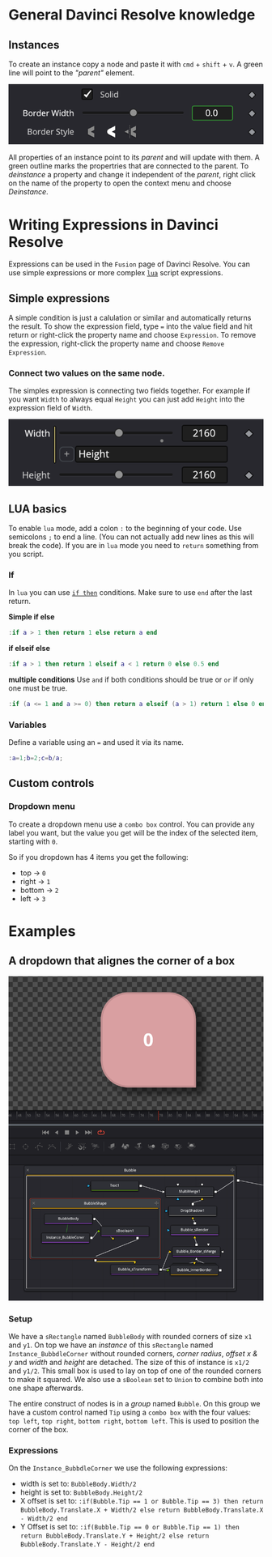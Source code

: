 # General Davinci Resolve knowledge

## Instances
To create an instance copy a node and paste it with `cmd` + `shift` + `v`. A green line will point to the _"parent"_ element.

![instanced border property](assets/instanced_property.png)

All properties of an instance point to its _parent_ and will update with them. A green outline marks the propertries that are connected to the parent.
To _deinstance_ a property and change it independent of the _parent_, right click on the name of the property to open the context menu and choose _Deinstance_.

# Writing Expressions in Davinci Resolve
Expressions can be used in the `Fusion` page of Davinci Resolve. You can use simple expressions or more complex [`lua`](https://lua.org/) script expressions.

## Simple expressions
A simple condition is just a calulation or similar and automatically returns the result. To show the expression field, type `=` into the value field and hit return or right-click the property name and choose `Expression`. 
To remove the expression, right-click the property name and choose `Remove Expression`.

### Connect two values on the same node.
The simples expression is connecting two fields together. For example if you want `Width` to always equal `Height` you can just add `Height` into the expression field of `Width`.

![connect with and height](assets/connect_width_height.png)

## LUA basics

To enable `lua` mode, add a colon `:` to the beginning of your code. Use semicolons `;` to end a line. (You can not actually add new lines as this will break the code).
If you are in `lua` mode you need to `return` something from you script.

### If
In `lua` you can use [`if then`](https://www.lua.org/pil/4.3.1.html) conditions. Make sure to use `end` after the last return.

**Simple if else**
```lua
:if a > 1 then return 1 else return a end
```

**if elseif else**
```lua
:if a > 1 then return 1 elseif a < 1 return 0 else 0.5 end
```

**multiple conditions**
Use `and` if both conditions should be true or `or` if only one must be true.

```lua
:if (a <= 1 and a >= 0) then return a elseif (a > 1) return 1 else 0 end
```

### Variables
Define a variable using an `=` and used it via its name.
```lua
:a=1;b=2;c=b/a;
```

## Custom controls

### Dropdown menu
To create a dropdown menu use a `combo box` control. You can provide any label you want, but the value you get will be the index of the selected item, starting with `0`.

So if you dropdown has 4 items you get the following:
- top -> `0`
- right -> `1`
- bottom -> `2`
- left -> `3`


# Examples

## A dropdown that alignes the corner of a box

![Bubble and nodes](assets/bubble.png)

### Setup
We have a `sRectangle` named `BubbleBody` with rounded corners of size `x1` and `y1`.
On top we have an _instance_ of this `sRectangle` named `Instance_BubbdleCorner` without rounded corners, _corner radius_, _offset x & y_ and _width_ and _height_ are detached. The size of this of instance is `x1/2` and `y1/2`. This small box is used to lay on top of one of the rounded corners to make it squared.
We also use a `sBoolean` set to `Union` to combine both into one shape afterwards.

The entire construct of nodes is in a _group_ named `Bubble`. On this group we have a custom control named `Tip` using a `combo box` with the four values: `top left`, `top right`, `bottom right`, `bottom left`. This is used to position the corner of the box.

### Expressions

On the `Instance_BubbdleCorner` we use the following expressions:
- width is set to: `BubbleBody.Width/2`
- height is set to: `BubbleBody.Height/2`
- X offset is set to: `:if(Bubble.Tip == 1 or Bubble.Tip == 3) then return BubbleBody.Translate.X + Width/2 else return BubbleBody.Translate.X - Width/2 end`
- Y Offset is set to: `:if(Bubble.Tip == 0 or Bubble.Tip == 1) then return BubbleBody.Translate.Y + Height/2 else return BubbleBody.Translate.Y - Height/2 end`